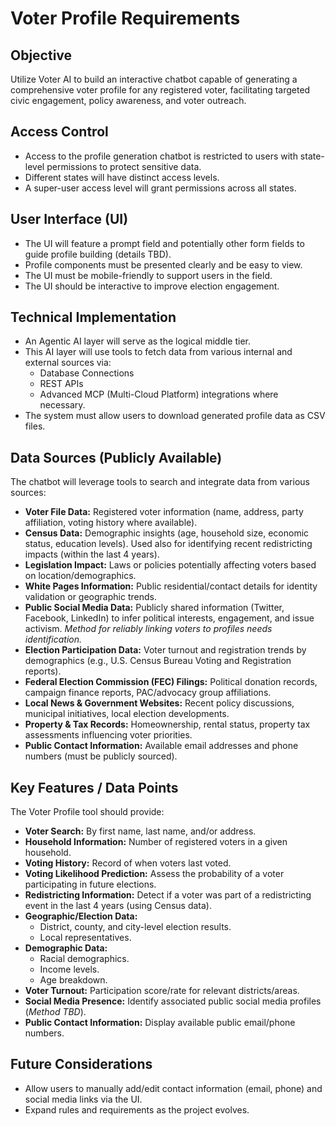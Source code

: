 # Voter Profile Requirements

## Objective

Utilize Voter AI to build an interactive chatbot capable of generating a comprehensive voter profile for any registered voter, facilitating targeted civic engagement, policy awareness, and voter outreach.

## Access Control
- Access to the profile generation chatbot is restricted to users with state-level permissions to protect sensitive data.
- Different states will have distinct access levels.
- A super-user access level will grant permissions across all states.

## User Interface (UI)
- The UI will feature a prompt field and potentially other form fields to guide profile building (details TBD).
- Profile components must be presented clearly and be easy to view.
- The UI must be mobile-friendly to support users in the field.
- The UI should be interactive to improve election engagement.

## Technical Implementation
- An Agentic AI layer will serve as the logical middle tier.
- This AI layer will use tools to fetch data from various internal and external sources via:
    - Database Connections
    - REST APIs
    - Advanced MCP (Multi-Cloud Platform) integrations where necessary.
- The system must allow users to download generated profile data as CSV files.

## Data Sources (Publicly Available)
The chatbot will leverage tools to search and integrate data from various sources:
- **Voter File Data:** Registered voter information (name, address, party affiliation, voting history where available).
- **Census Data:** Demographic insights (age, household size, economic status, education levels). Used also for identifying recent redistricting impacts (within the last 4 years).
- **Legislation Impact:** Laws or policies potentially affecting voters based on location/demographics.
- **White Pages Information:** Public residential/contact details for identity validation or geographic trends.
- **Public Social Media Data:** Publicly shared information (Twitter, Facebook, LinkedIn) to infer political interests, engagement, and issue activism. *Method for reliably linking voters to profiles needs identification.*
- **Election Participation Data:** Voter turnout and registration trends by demographics (e.g., U.S. Census Bureau Voting and Registration reports).
- **Federal Election Commission (FEC) Filings:** Political donation records, campaign finance reports, PAC/advocacy group affiliations.
- **Local News & Government Websites:** Recent policy discussions, municipal initiatives, local election developments.
- **Property & Tax Records:** Homeownership, rental status, property tax assessments influencing voter priorities.
- **Public Contact Information:** Available email addresses and phone numbers (must be publicly sourced).

## Key Features / Data Points
The Voter Profile tool should provide:
- **Voter Search:** By first name, last name, and/or address.
- **Household Information:** Number of registered voters in a given household.
- **Voting History:** Record of when voters last voted.
- **Voting Likelihood Prediction:** Assess the probability of a voter participating in future elections.
- **Redistricting Information:** Detect if a voter was part of a redistricting event in the last 4 years (using Census data).
- **Geographic/Election Data:**
    - District, county, and city-level election results.
    - Local representatives.
- **Demographic Data:**
    - Racial demographics.
    - Income levels.
    - Age breakdown.
- **Voter Turnout:** Participation score/rate for relevant districts/areas.
- **Social Media Presence:** Identify associated public social media profiles (*Method TBD*).
- **Public Contact Information:** Display available public email/phone numbers.

## Future Considerations
- Allow users to manually add/edit contact information (email, phone) and social media links via the UI.
- Expand rules and requirements as the project evolves.

